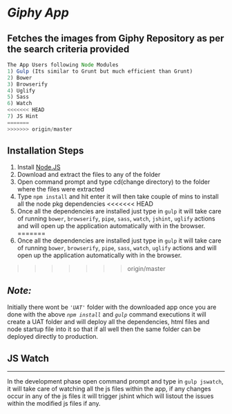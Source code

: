 ﻿*Giphy App*
===========
Fetches the images from Giphy Repository as per the search criteria provided
------------------------------------------------------------------------------
```Node.js
The App Users following Node Modules
1) Gulp (Its similar to Grunt but much efficient than Grunt)
2) Bower
3) Browserify
4) Uglify
5) Sass
6) Watch
<<<<<<< HEAD
7) JS Hint
=======
>>>>>>> origin/master
```

Installation Steps
------------------
1.  Install [Node.JS](https://nodejs.org/dist/v4.2.4/node-v4.2.4-x64.msi) 
2.  Download and extract the files to any of the folder
3.  Open command prompt and type cd(change directory) to the folder where the files were extracted 
4.  Type `npm install` and hit enter it will then take couple of mins to install all the node pkg dependencies
<<<<<<< HEAD
5.  Once all the dependencies are installed just type in `gulp` it will take care of running `bower`, `browserify`, `pipe`, `sass`, `watch`, `jshint`, `uglify` actions and will open up the application automatically with in the browser.
=======
5.  Once all the dependencies are installed just type in `gulp` it will take care of running `bower`, `browserify`, `pipe`, `sass`, `watch`, `uglify` actions and will open up the application automatically with in the browser.

>>>>>>> origin/master

## *Note:* 
Initially there wont be *`'UAT'`* folder with the downloaded app once you are done with the above *`npm install`* 
and *`gulp`* command executions it will create a UAT folder and will deploy all the dependencies, html files and 
node startup file into it so that if all well then the same folder can be deployed directly to production.  

## JS Watch
------------
   In the development phase open command prompt and type in `gulp jswatch`, it will take care of watching all the js files within the app, if any changes 
occur in any of the js files it will trigger jshint which will listout the issues within the modified js files if any.

